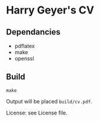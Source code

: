 # Harry Geyer's CV


## Dependancies

- pdflatex
- make
- openssl


## Build

    make

Output will be placed `build/cv.pdf`.

License: see License file.

